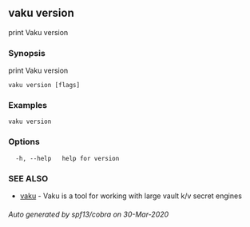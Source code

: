 ## vaku version

print Vaku version

### Synopsis

print Vaku version

```
vaku version [flags]
```

### Examples

```
vaku version
```

### Options

```
  -h, --help   help for version
```

### SEE ALSO

* [vaku](vaku.md)	 - Vaku is a tool for working with large vault k/v secret engines

###### Auto generated by spf13/cobra on 30-Mar-2020
